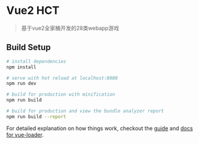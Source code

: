 # Vue2 HCT

> 基于vue2全家桶开发的28类webapp游戏

<!--![Alt text](https://github.com/datetime2/HCT/raw/master/static/1.1.png)

![Alt text](https://github.com/datetime2/HCT/raw/master/static/1.2.png)

![Alt text](https://github.com/datetime2/HCT/raw/master/static/1.3.png)

![Alt text](https://github.com/datetime2/HCT/raw/master/static/2.png)

![Alt text](https://github.com/datetime2/HCT/raw/master/static/3.png)-->
## Build Setup

``` bash
# install dependencies
npm install

# serve with hot reload at localhost:8080
npm run dev

# build for production with minification
npm run build

# build for production and view the bundle analyzer report
npm run build --report
```

For detailed explanation on how things work, checkout the [guide](http://vuejs-templates.github.io/webpack/) and [docs for vue-loader](http://vuejs.github.io/vue-loader).
